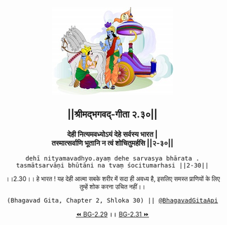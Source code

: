 <center><img src="../../asset/BG.png" alt="#API #bhagavadgitaapi #slok #nodejs #js #api #gitaapi #krishna #hinduism #vedic #ISKCON #shreemadbhagavadgita #technology"/>
<h2>||श्रीमद्‍भगवद्‍-गीता २.३०||</h2>
<h3>देही नित्यमवध्योऽयं देहे सर्वस्य भारत |<br/>तस्मात्सर्वाणि भूतानि न त्वं शोचितुमर्हसि ||२-३०||</h3>
<pre>dehī nityamavadhyo.ayaṃ dehe sarvasya bhārata .<br/>tasmātsarvāṇi bhūtāni na tvaṃ śocitumarhasi ||2-30||</pre>
<p>।।2.30।। हे भारत ! यह देही आत्मा सबके शरीर में सदा ही अवध्य है, इसलिए समस्त प्राणियों के लिए तुम्हें शोक करना उचित नहीं।।</p>
<pre>(Bhagavad Gita, Chapter 2, Shloka 30) || <a href="https://twitter.com/bhagavadgitaapi">@BhagavadGitaApi</a></pre><a href="../../2/29">⏪  BG-2.29</a><b>        ।।        </b><a href="../../2/31">BG-2.31  ⏩</a></center></center>